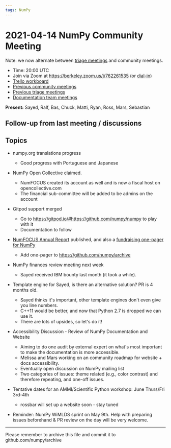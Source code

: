 ```yaml
---
tags: NumPy
---
```



# 2021-04-14 NumPy Community Meeting

Note: we now alternate between [triage meetings](https://hackmd.io/68i_JvOYQfy9ERiHgXMPvg) and community meetings.

- Time: 20:00 UTC
- Join via Zoom at https://berkeley.zoom.us/j/762261535 (or [dial-in](https://berkeley.zoom.us/u/aC3ENhycM))
- [Trello workboard](https://trello.com/b/Azg4fYZH/numpy-at-bids)
- [Previous community meetings](https://github.com/numpy/archive/tree/master/status_meetings)
- [Previous triage meetings](https://github.com/numpy/archive/tree/master/triage_meetings)
- [Documentation team meetings](https://hackmd.io/oB_boakvRqKR-_2jRV-Qjg)


**Present:** Sayed, Ralf, Bas, Chuck, Matti, Ryan, Ross, Mars, Sebastian


## Follow-up from last meeting / discussions




## Topics

- numpy.org translations progress
  - Good progress with Portuguese and Japanese

- NumPy Open Collective claimed.
    - NumFOCUS created its account as well and is now a fiscal host on opencollective.com
    - The financial sub-committee will be added to be admins on the account

- Gitpod support merged
    - Go to https://gitpod.io/#https://github.com/numpy/numpy to play with it
    - Documentation to follow

- [NumFOCUS Annual Report](https://numfocus.org/wp-content/uploads/2021/03/NumFOCUS-AnnualReport-2020.pdf) published, and also a [fundraising one-pager for NumPy](https://numfocus.org/wp-content/uploads/2021/03/NumPy-OnePager.pdf)
    - Add one-pager to https://github.com/numpy/archive


- NumPy finances review meeting next week
    - Sayed received IBM bounty last month (it took a while).

- Template engine for Sayed, is there an alternative solution? PR is 4 months old.
    - Sayed thinks it's important, other template engines don't even give you line numbers.
    - C++11 would be better, and now that Python 2.7  is dropped we can use it.
    - There are lots of upsides, so let's do it!

- Accessibility Discussion - Review of NumPy Documentation and Website
    - Aiming to do one audit by external expert on what's most important to make the documentation is more accessible.
    - Melissa and Mars working on an community roadmap for website + docs accessibility.
    - Eventually open discussion on NumPy mailing list
    - Two categories of issues: theme related (e.g., color contrast) and therefore repeating, and one-off issues.

- Tentative dates for an AMMI/Scientific Python workshop: June Thurs/Fri 3rd-4th
  * rossbar will set up a website soon - stay tuned

- Reminder: NumPy WiMLDS sprint on May 9th. Help with preparing issues beforehand & PR review on the day will be very welcome.



---

Please remember to archive this file and commit it to github.com/numpy/archive

